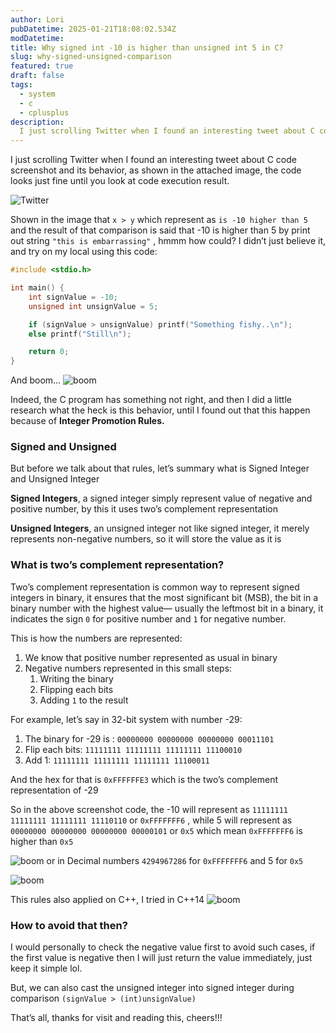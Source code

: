 ```yaml
---
author: Lori
pubDatetime: 2025-01-21T18:08:02.534Z
modDatetime:
title: Why signed int -10 is higher than unsigned int 5 in C?
slug: why-signed-unsigned-comparison
featured: true
draft: false
tags:
  - system
  - c
  - cplusplus
description:
  I just scrolling Twitter when I found an interesting tweet about C code screenshot and its behavior, as shown in the attached image, the code looks just fine until you look at code execution result.
---
```


I just scrolling Twitter when I found an interesting tweet about C code screenshot and its behavior, as shown in the attached image, the code looks just fine until you look at code execution result.

![Twitter](@assets/images/blog/why_unsgined_signed/image.png)

Shown in the image that `x > y` which represent as `is -10 higher than 5` and the result of that comparison is said that -10 is higher than 5 by print out string `"this is embarrassing"` , hmmm how could? I didn’t just believe it, and try on my local using this code:
```c
#include <stdio.h>

int main() {
    int signValue = -10;
    unsigned int unsignValue = 5;

    if (signValue > unsignValue) printf("Something fishy..\n");
    else printf("Still\n");

    return 0;
}
```
And boom…
![boom](@assets/images/blog/why_unsgined_signed/image1.png)

Indeed, the C program has something not right, and then I did a little research what the heck is this behavior, until I found out that this happen because of **Integer Promotion Rules.**

### Signed and Unsigned

But before we talk about that rules, let’s summary what is Signed Integer and Unsigned Integer

**Signed Integers**, a signed integer simply represent value of negative and positive number, by this it uses two’s complement representation

**Unsigned Integers**, an unsigned integer not like signed integer, it merely represents non-negative numbers, so it will store the value as it is

### What is **two’s complement representation**?

Two’s complement representation is common way to represent signed integers in binary, it ensures that the most significant bit (MSB), the bit in a binary number with the highest value— usually the leftmost bit in a binary, it indicates the sign `0` for positive number and `1` for negative number.

This is how the numbers are represented:

1. We know that positive number represented as usual in binary
2. Negative numbers represented in this small steps:
    1. Writing the binary
    2. Flipping each bits
    3. Adding `1` to the result

For example, let’s say in 32-bit system with number -29:

1. The binary for -29 is : `00000000 00000000 00000000 00011101`
2. Flip each bits: `11111111 11111111 11111111 11100010`
3. Add 1: `11111111 11111111 11111111 11100011`

And the hex for that is `0xFFFFFFE3` which is the two’s complement representation of -29

So in the above screenshot code, the -10 will represent as `11111111 11111111 11111111 11110110` or `0xFFFFFFF6` , while 5 will represent as `00000000 00000000 00000000 00000101` or `0x5` which mean `0xFFFFFFF6` is higher than `0x5`

![boom](@assets/images/blog/why_unsgined_signed/image2.png)
or in Decimal numbers `4294967286` for `0xFFFFFFF6` and 5 for `0x5`

![boom](@assets/images/blog/why_unsgined_signed/image3.png)

This rules also applied on C++, I tried in C++14
![boom](@assets/images/blog/why_unsgined_signed/image4.png)

### How to avoid that then?

I would personally to check the negative value first to avoid such cases, if the first value is negative then I will just return the value immediately, just keep it simple lol.

But, we can also cast the unsigned integer into signed integer during comparison
`(signValue > (int)unsignValue)`

That’s all, thanks for visit and reading this, cheers!!!
